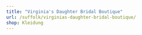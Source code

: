 ```yaml
---
title: "Virginia's Daughter Bridal Boutique"
url: /suffolk/virginias-daughter-bridal-boutique/
shop: Kleidung
---
```

